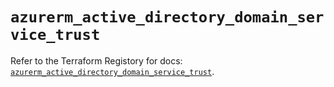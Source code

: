 # `azurerm_active_directory_domain_service_trust`

Refer to the Terraform Registory for docs: [`azurerm_active_directory_domain_service_trust`](https://www.terraform.io/docs/providers/azurerm/r/active_directory_domain_service_trust).
